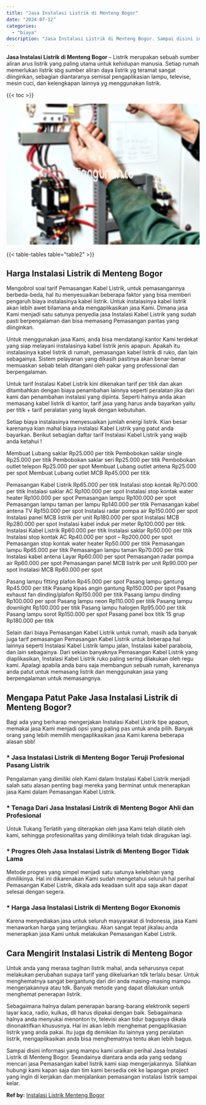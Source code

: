 ```yaml
---
title: "Jasa Instalasi Listrik di Menteng Bogor"
date: "2024-07-12"
categories: 
  - "biaya"
description: "Jasa Instalasi Listrik di Menteng Bogor. Sampai disini informasi yang mampu kami uraikan perihal Jasa Instalasi Listrik di Menteng Bogor. Seandainya diantara..."
---
```


**Jasa Instalasi Listrik di Menteng Bogor** – Listrik merupakan sebuah sumber aliran arus listrik yang paling utama untuk kehidupan manusia. Setiap rumah memerlukan listrik sbg sumber aliran daya listrik yg teramat sangat diinginkan, sebagian diantaranya semisal pengaplikasian lampu, televise, mesin cuci, dan kelengkapan lainnya yg menggunakan listrik.

{{< toc >}}

![Jasa Instalasi Listrik di Menteng Bogor](/images/instalasi-listrik-murah02.png)

{{< table-tables table="table2" >}}

## Harga Instalasi Listrik di Menteng Bogor

Mengobrol soal tarif Pemasangan Kabel Listrik, untuk pemasangannya berbeda-beda, hal itu menyesuaikan beberapa faktor yang bisa memberi pengaruh biaya instalasinya kabel listrik. Untuk instalasinya kabel listrik akan lebih awet bilamana anda mengaplikasikan jasa Kami. Dimana jasa Kami menjadi satu satunya penyedia jasa Instalasi Kabel Listrik yang sudah pasti berpengalaman dan bisa memasang Pemasangan pantas yang diinginkan.

Untuk menggunakan jasa Kami, anda bisa mendatangi kantor Kami terdekat yang siap melayani instalasinya kabel listrik jenis apapun. Apakah itu instalasinya kabel listrik di rumah, pemasangan kabel listrik di ruko, dan lain sebagainya. Sistem pelayanan yang dikasih pastinya akan benar-benar memuaskan sebab telah ditangani oleh pakar yang professional dan berpengalaman.

Untuk tarif Instalasi Kabel Listrik kini dikenakan tarif per titik dan akan ditambahkan dengan biaya penambahan lainnya seperti peralatan jika dari kami dan penambahan instalasi yang dipinta. Seperti halnya anda akan memasang kabel listrik di kantor, tarif jasa yang harus anda bayarkan yaitu per titik + tarif peralatan yang layak dengan kebutuhan.

Setiap biaya instalasinya menyesuaikan jumlah energi listrik. Kian besar karenanya kian mahal biaya instalasi Kabel Listrik yang patut anda bayarkan. Berikut sebagian daftar tarif Instalasi Kabel Listrik yang wajib anda ketahui !

Membuat Lubang saklar Rp25.000 per titik Pembobokan saklar single Rp25.000 per titik Pembobokan saklar seri Rp25.000 per titik Pembobokan outlet telepon Rp25.000 per spot Membuat Lubang outlet antena Rp25.000 per spot Membuat Lubang outlet MCB Rp45.000 per titik

Pemasangan Kabel Listrik Rp65.000 per titik Instalasi stop kontak Rp70.000 per titik Instalasi saklar AC Rp100.000 per spot Instalasi stop kontak water heater Rp100.000 per spot Pemasangan lampu Rp100.000 per spot Pemasangan lampu taman per lampu Rp140.000 per titik Pemasangan kabel antena TV Rp150.000 per spot Instalasi radar pompa air Rp150.000 per spot Instalasi panel MCB listrik per unit Rp180.000 per spot Instalasi MCB Rp280.000 per spot Instalasi kabel induk per meter Rp100.000 per titik Instalasi Kabel Listrik Rp60.000 per titik Instalasi saklar Rp50.000 per titik Instalasi stop kontak AC Rp40.000 per spot – Rp200.000 per spot Pemasangan stop kontak water heater Rp50.000 per titik Pemasangan lampu Rp65.000 per titik Pemasangan lampu taman Rp70.000 per titik Instalasi kabel antena Layar Rp60.000 per spot Pemasangan radar pompa air Rp60.000 per spot Pemasangan panel MCB listrik per unit Rp90.000 per spot Instalasi MCB Rp60.000 per spot

Pasang lampu fitting plafon Rp45.000 per spot Pasang lampu gantung Rp45.000 per titik Pasang kipas angin gantung Rp150.000 per spot Pasang exhaust fan dinding/plafon Rp150.000 per titik Pasang lampu dinding Rp100.000 per spot Pasang lampu neon Rp110.000 per titik Pasang lampu downlight Rp100.000 per titik Pasang lampu halogen Rp95.000 per titik Pasang lampu sorot Rp150.000 per spot Pasang panel box titik 15 grup Rp180.000 per titik

Selain dari biaya Pemasangan Kabel Listrik untuk rumah, masih ada banyak juga tarif pemasangan Pemasangan Kabel Listrik untuk beberapa hal lainnya seperti Instalasi Kabel Listrik lampu jalan, Instalasi kabel parabola, dan lain sebagainya. Dari sekian banyaknya Pemasangan Kabel Listrik yang diaplikasikan, Instalasi Kabel Listrik ruko paling sering dilakukan oleh regu kami. Apalagi apabila anda baru saja membangun sebuah rumah, karenanya anda patut untuk memasang listrik dan menggunakan jasa yang berpengalaman untuk memasangnya.

## Mengapa Patut Pake Jasa Instalasi Listrik di Menteng Bogor?

Bagi ada yang berharap mengerjakan Instalasi Kabel Listrik tipe apapun, memakai jasa Kami menjadi opsi yang paling pas untuk anda pilih. Banyak orang yang lebih memilih mengaplikasikan jasa Kami karena beberapa alasan sbb!

### \* Jasa Instalasi Listrik di Menteng Bogor Teruji Profesional Pasang Listrik

Pengalaman yang dimiliki oleh Kami dalam Instalasi Kabel Listrik menjadi salah satu alasan penting bagi mereka yang berminat untuk menerapkan jasa Kami dalam Pemasangan Kabel Listrik.

### \* Tenaga Dari Jasa Instalasi Listrik di Menteng Bogor Ahli dan Profesional

Untuk Tukang Terlatih yang diterapkan oleh jasa Kami telah dilatih oleh kami, sehingga profesionalitas yang dimilikinya telah tidak diragukan lagi.

### \* Progres Oleh Jasa Instalasi Listrik di Menteng Bogor Tidak Lama

Metode progres yang simpel menjadi satu satunya kelebihan yang dimilikinya. Hal ini dikarenakan Kami sudah mengetahui seluruh hal perihal Pemasangan Kabel Listrik, dikala ada keadaan sulit apa saja akan dapat selesai dengan segera.

### \* Harga Jasa Instalasi Listrik di Menteng Bogor Ekonomis

Karena menyediakan jasa untuk seluruh masyarakat di Indonesia, jasa Kami menawarkan harga yang terjangkau. Akan sangat tepat jikalau anda menerapkan jasa Kami untuk melakukan Pemasangan Kabel Listrik.

## Cara Mengirit Instalasi Listrik di Menteng Bogor


Untuk anda yang merasa tagihan listrik mahal, anda seharusnya cepat melakukan perubahan supaya tarif yang dikeluarkan tdk terlalu besar. Untuk menghematnya sangat bergantung dari diri anda masing-masing mampu mengerjakannya atau tdk. Banyak metode yang dapat dilakukan untuk menghemat penerapan listrik.

Sebagaimana halnya dalam penerapan barang-barang elektronik seperti layar kaca, radio, kulkas, dll harus dipakai dengan baik. Sebagaimana halnya anda menyukai menonton tv, televisi akan tidur bagusnya dikala dinonaktifkan khususnya. Hal ini akan lebih menghemat pengaplikasian listrik yang anda pakai. Itu juga dg demikian itu lainnya yang peralatan listrik, mengaplikasikan anda bisa menghematnya tentu akan lebih bagus.

Sampai disini informasi yang mampu kami uraikan perihal Jasa Instalasi Listrik di Menteng Bogor. Seandainya diantara anda ada yang sedang mencari jasa Pemasangan kabel listrik kami siap mengerjakannya. Silahkan hubungi kami kapan saja dan tim kami bersedia cek ke lapangan project yang ingin di kerjakan dan menjalankan pemasangan instalasi listrik sampai kelar.

**Ref by:** [Instalasi Listrik Menteng Bogor](https://id.wikipedia.org/wiki/Instalasi)
